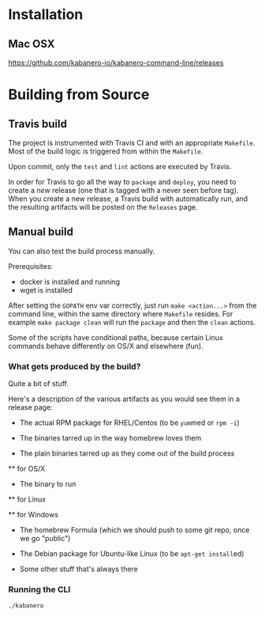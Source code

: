 # Installation
## Mac OSX
https://github.com/kabanero-io/kabanero-command-line/releases

# Building from Source

## Travis build
The project is instrumented with Travis CI and with an appropriate `Makefile`. Most of the build logic is triggered from within the `Makefile`.

Upon commit, only the `test` and `lint` actions are executed by Travis.

In order for Travis to go all the way to `package` and `deploy`, you need to create a *new* release (one that is tagged with a never seen before tag). When you create a new release, a Travis build with automatically run, and the resulting artifacts will be posted on the `Releases` page. 

## Manual build
You can also test the build process manually.


Prerequisites:

* docker is installed and running
* wget is installed

After setting the `GOPATH` env var correctly, just run `make <action...>` from the command line, within the same directory where `Makefile` resides. For example `make package clean` will run the `package` and then the `clean` actions.


Some of the scripts have conditional paths, because certain Linux commands behave differently on OS/X and elsewhere (fun).

### What gets produced by the build?
Quite a bit of stuff. 

Here's a description of the various artifacts as you would see them in a release page:

* The actual RPM package for RHEL/Centos (to be `yum`med or `rpm -i`)

* The binaries tarred up in the way homebrew loves them

* The plain binaries tarred up as they come out of the build process

** for OS/X

* The binary to run

** for Linux

** for Windows

* The homebrew Formula (which we should push to some git repo, once we go "public")

* The Debian package for Ubuntu-like Linux (to be `apt-get install`ed)

* Some other stuff that's always there

### Running the CLI
`./kabanero`
